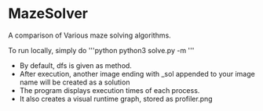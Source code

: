 # MazeSolver
A comparison of Various maze solving algorithms.


To run locally, simply do
'''python
python3 solve.py  -m <methodname> <imagepath> 
'''

* By default, dfs is given as method.
* After execution, another image ending with _sol appended to your image name will be created as a solution
* The program  displays execution times of each process.
* It also creates a visual runtime graph, stored as profiler.png

